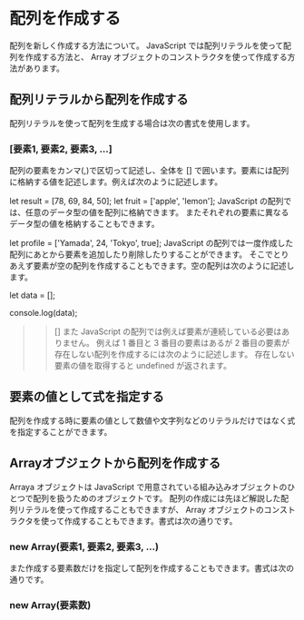 # 配列を作成する
配列を新しく作成する方法について。
 JavaScript では配列リテラルを使って配列を作成する方法と、 Array オブジェクトのコンストラクタを使って作成する方法があります。

## 配列リテラルから配列を作成する
配列リテラルを使って配列を生成する場合は次の書式を使用します。

### [要素1, 要素2, 要素3, ...]

配列の要素をカンマ(,)で区切って記述し、全体を [] で囲います。要素には配列に格納する値を記述します。例えば次のように記述します。

 let result = [78, 69, 84, 50];
 let fruit = ['apple', 'lemon'];
JavaScript の配列では、任意のデータ型の値を配列に格納できます。
またそれぞれの要素に異なるデータ型の値を格納することもできます。

 let profile = ['Yamada', 24, 'Tokyo', true];
JavaScript の配列では一度作成した配列にあとから要素を追加したり削除したりすることができます。
そこでとりあえず要素が空の配列を作成することもできます。空の配列は次のように記述します。

 let data = [];

 console.log(data);
 >> []
また JavaScript の配列では例えば要素が連続している必要はありません。
例えば 1 番目と 3 番目の要素はあるが 2 番目の要素が存在しない配列を作成するには次のように記述します。
存在しない要素の値を取得すると undefined が返されます。

## 要素の値として式を指定する
配列を作成する時に要素の値として数値や文字列などのリテラルだけではなく式を指定することができます。

## Arrayオブジェクトから配列を作成する
Arraya オブジェクトは JavaScript で用意されている組み込みオブジェクトのひとつで配列を扱うためのオブジェクトです。
配列の作成には先ほど解説した配列リテラルを使って作成することもできますが、 Array オブジェクトのコンストラクタを使って作成することもできます。書式は次の通りです。

### new Array(要素1, 要素2, 要素3, ...)

また作成する要素数だけを指定して配列を作成することもできます。書式は次の通りです。

### new Array(要素数)
